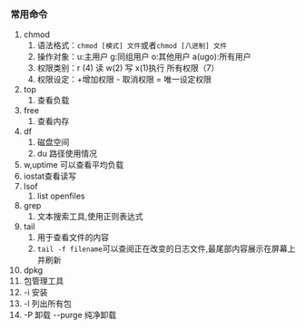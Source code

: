 ### 常用命令

1. chmod
   1. 语法格式：`chmod [模式] 文件`或者`chmod [八进制] 文件`
   2. 操作对象：u:主用户 g:同组用户 o:其他用户 a(ugo):所有用户
   3. 权限类别：r (4) 读  w(2) 写 x(1)执行  所有权限（7）
   4. 权限设定：+增加权限  - 取消权限  = 唯一设定权限
2. top
   1. 查看负载
3. free
   1. 查看内存
4. df
   1. 磁盘空间
   2. du 路径使用情况
5. w,uptime 可以查看平均负载
6. iostat查看读写
7. lsof
   1. list openfiles
8. grep
   1. 文本搜索工具,使用正则表达式
9. tail
   1. 用于查看文件的内容
   2. `tail -f filename`可以查阅正在改变的日志文件,最尾部内容展示在屏幕上并刷新
10. dpkg
   3. 包管理工具
   4. -i 安装
   5. -l 列出所有包
   6. -P 卸载 --purge 纯净卸载
